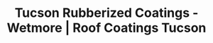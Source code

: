 ---
title: "Tucson Rubberized Coatings - Wetmore | Roof Coatings Tucson"
url: /tucson/tucson-rubberized-coatings-wetmore-roof-coatings-tucson/
shop: paint
---